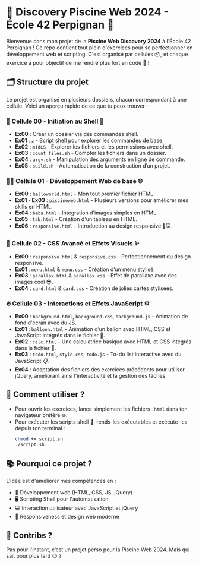 # 🌊 Discovery Piscine Web 2024 - École 42 Perpignan 🚀

Bienvenue dans mon projet de la **Piscine Web Discovery 2024** à l'École 42 Perpignan ! Ce repo contient tout plein d'exercices pour se perfectionner en développement web et scripting. C'est organisé par cellules 📦, et chaque exercice a pour objectif de me rendre plus fort en code 💪 !

## 🗂️ Structure du projet

Le projet est organisé en plusieurs dossiers, chacun correspondant à une cellule. Voici un aperçu rapide de ce que tu peux trouver :

### 📁 Cellule 00 - Initiation au Shell 🐚
- **Ex00** : Créer un dossier via des commandes shell.
- **Ex01** : `z` - Script shell pour explorer les commandes de base.
- **Ex02** : `midLS` - Explorer les fichiers et les permissions avec shell.
- **Ex03** : `count_files.sh` - Compter les fichiers dans un dossier.
- **Ex04** : `argv.sh` - Manipulation des arguments en ligne de commande.
- **Ex05** : `build.sh` - Automatisation de la construction d’un projet.

### 🧑‍💻 Cellule 01 - Développement Web de base 🌐
- **Ex00** : `helloworld.html` - Mon tout premier fichier HTML.
- **Ex01 - Ex03** : `piscineweb.html` - Plusieurs versions pour améliorer mes skills en HTML.
- **Ex04** : `baba.html` - Intégration d'images simples en HTML.
- **Ex05** : `tab.html` - Création d'un tableau en HTML.
- **Ex06** : `responsive.html` - Introduction au design responsive 📱💻.

### 🎨 Cellule 02 - CSS Avancé et Effets Visuels ✨
- **Ex00** : `responsive.html` & `responsive.css` - Perfectionnement du design responsive.
- **Ex01** : `menu.html` & `menu.css` - Création d’un menu stylisé.
- **Ex03** : `parallax.html` & `parallax.css` - Effet de parallaxe avec des images cool 😎.
- **Ex04** : `card.html` & `card.css` - Création de jolies cartes stylisées.

### 🔥 Cellule 03 - Interactions et Effets JavaScript ⚙️
- **Ex00** : `background.html`, `background.css`, `background.js` - Animation de fond d'écran avec du JS.
- **Ex01** : `balloon.html` - Animation d’un ballon avec HTML, CSS et JavaScript intégrés dans le fichier 🎈.
- **Ex02** : `calc.html` - Une calculatrice basique avec HTML et CSS intégrés dans le fichier 🧮.
- **Ex03** : `todo.html`, `style.css`, `todo.js` - To-do list interactive avec du JavaScript 📋.
- **Ex04** : Adaptation des fichiers des exercices précédents pour utiliser jQuery, améliorant ainsi l'interactivité et la gestion des tâches.

## 🚀 Comment utiliser ?
- Pour ouvrir les exercices, lance simplement les fichiers `.html` dans ton navigateur préféré 🌐.
- Pour exécuter les scripts shell 🐚, rends-les exécutables et exécute-les depuis ton terminal :
    ```bash
    chmod +x script.sh
    ./script.sh
    ```

## 📚 Pourquoi ce projet ?
L'idée est d'améliorer mes compétences en :
- 🔧 Développement web (HTML, CSS, JS, jQuery)
- 🖥️ Scripting Shell pour l'automatisation
- 💻 Interaction utilisateur avec JavaScript et jQuery
- 🎨 Responsiveness et design web moderne

## 🤝 Contribs ?
Pas pour l'instant, c’est un projet perso pour la Piscine Web 2024. Mais qui sait pour plus tard 😉 ?
